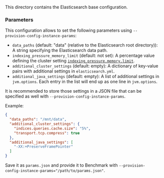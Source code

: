 This directory contains the Elasticsearch base configuration.

### Parameters

This configuration allows to set the following parameters using `--provision-config-instance-params`:

* `data_paths` (default: "data" (relative to the Elasticsearch root directory)): A string specifying the Elasticsearch data path.
* `indexing_pressure_memory_limit` (default: not set): A percentage value defining the cluster setting [`indexing_pressure.memory.limit`](https://www.elastic.co/guide/en/elasticsearch/reference/current/index-modules-indexing-pressure.html).
* `additional_cluster_settings` (default: empty): A dictionary of key-value pairs with additional settings in `elasticsearch.yml`.
* `additional_java_settings` (default: empty): A list of additional settings in `jvm.options`. Each entry in the list will end up as one line in `jvm.options`.

It is recommended to store those settings in a JSON file that can be specified as well with `--provision-config-instance-params`.

Example:

```json
{
  "data_paths": "/mnt/data",
  "additional_cluster_settings": {
    "indices.queries.cache.size": "5%",
    "transport.tcp.compress": true
  },
  "additional_java_settings": [
    "-XX:+PreserveFramePointer"
  ]
}
```

Save it as `params.json` and provide it to Benchmark with `--provision-config-instance-params="/path/to/params.json"`.

